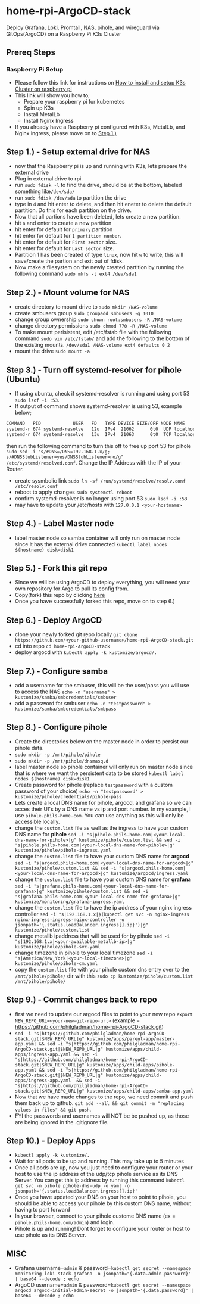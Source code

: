 # home-rpi-ArgoCD-stack
Deploy Grafana, Loki, Promtail, NAS, pihole, and wireguard via GitOps(ArgoCD) on a Raspberry Pi K3s Cluster

## Prereq Steps
### Raspberry Pi Setup
- Please follow this link for instructions on [How to install and setup K3s Cluster on raspberry pi](https://github.com/philgladman/home-rpi-k3s-cluster.git)
- This link will show you how to;
  - Prepare your raspberry pi for kubernetes
  - Spin up K3s
  - Install MetalLb
  - Install Nginx Ingress
- If you already have a Raspberry pi configured with K3s, MetalLb, and Nginx ingress, please move on to [Step 1.)](README.md#step-1---setup-external-drive-for-nas)


## Step 1.) - Setup external drive for NAS
- now that the Raspberry pi is up and running with K3s, lets prepare the external drive
- Plug in external drive to rpi.
- run `sudo fdisk -l` to find the drive, should be at the bottom, labeled something like`/dev/sda/`
- run `sudo fdisk /dev/sda` to partition the drive
- type in `d` and hit enter to delete, and then hit eneter to delete the default partition. Do this for each partition on the drive.
- Now that all partions have been deleted, lets create a new partition.
- hit `n` and enter to create a new partition
- hit enter for default for `primary` partition
- hit enter for default for `1 partition number`.
- hit enter for default for `First sector` size.
- hit enter for default for `Last sector` size.
- Partition 1 has been created of type `linux`, now hit `w` to write, this will save/create the partion and exit out of fdisk.
- Now make a filesystem on the newly created partition by running the following command `sudo mkfs -t ext4 /dev/sda1`

## Step 2.) - Mount volume for NAS
- create directory to mount drive to `sudo mkdir /NAS-volume`
- create smbusers group `sudo groupadd smbusers -g 1010`
- change group ownership `sudo chown root:smbusers -R /NAS-volume`
- change directory permissions `sudo chmod 770 -R /NAS-volume`
- To make mount perisistent, edit /etc/fstab file with the following command `sudo vim /etc/fstab/` and add the following to the bottom of the existing mounts. `/dev/sda1 /NAS-volume ext4 defaults 0 2`
- mount the drive `sudo mount -a`

## Step 3.) - Turn off systemd-resolver for pihole (Ubuntu)
- If using ubuntu, check if systemd-resolver is running and using port 53 `sudo lsof -i :53`.
- If output of command shows systemd-resolver is using 53, example below;
```bash
COMMAND   PID            USER   FD   TYPE DEVICE SIZE/OFF NODE NAME
systemd-r 674 systemd-resolve   12u  IPv4  21062      0t0  UDP localhost:domain 
systemd-r 674 systemd-resolve   13u  IPv4  21063      0t0  TCP localhost:domain (LISTEN)
```
then run the following command to turn this off to free up port 53 for pihole `sudo sed -i "s/#DNS=/DNS=192.168.1.x/g; s/#DNSStubListener=yes/DNSStubListener=no/g" /etc/systemd/resolved.conf`. Change the IP Address with the IP of your Router.
- create sysmbolic link `sudo ln -sf /run/systemd/resolve/resolv.conf /etc/resolv.conf`
- reboot to apply changes `sudo systemctl reboot`
- confirm systemd-resolver is no longer using port 53 `sudo lsof -i :53`
- may have to update your /etc/hosts with `127.0.0.1 <your-hostname>`

## Step 4.) - Label Master node
- label master node so samba container will only run on master node since it has the external drive connected `kubectl label nodes $(hostname) disk=disk1`

## Step 5.) - Fork this git repo
- Since we will be using ArgoCD to deploy everything, you will need your own repository for Argo to pull its config from.
- Copy(fork) this repo by clicking [here](https://github.com/philgladman/home-rpi-ArgoCD-stack/fork)
- Once you have successfully forked this repo, move on to step 6.)

## Step 6.) - Deploy ArgoCD
- clone your newly forked git repo locally `git clone https://github.com/<your-github-username>/home-rpi-ArgoCD-stack.git`
- cd into repo `cd home-rpi-ArgoCD-stack`
- deploy argocd with `kubectl apply -k kustomize/argocd/.`

## Step 7.) - Configure samba
- add a username for the smbuser, this will be the user/pass you will use to access the NAS `echo -n "username" > kustomize/samba/smbcredentials/smbuser`
- add a password for smbuser `echo -n "testpassword" > kustomize/samba/smbcredentials/smbpass`

## Step 8.) - Configure pihole
- Create the directories below on the master node in order to persist our pihole data.
- `sudo mkdir -p /mnt/pihole/pihole`
- `sudo mkdir -p /mnt/pihole/dnsmasq.d`
- label master node so pihole container will only run on master node since that is where we want the persistent data to be stored `kubectl label nodes $(hostname) disk=disk1`
- Create password for pihole (replace `testpassword` with a custom password of your choice) `echo -n "testpassword" > kustomize/pihole/credentials/pihole-pass`
- Lets create a local DNS name for pihole, argocd, and grafana so we can acces their UI's by a DNS name vs ip and port number. In my example, I use `pihole.phils-home.com`. You can use anything as this will only be accessible locally.
- change the `custom.list` file as well as the ingress to have your custom DNS name for __pihole__ `sed -i "s|pihole.phils-home.com|<your-local-dns-name-for-pihole>|g" kustomize/pihole/custom.list && sed -i "s|pihole.phils-home.com|<your-local-dns-name-for-pihole>|g" kustomize/pihole/pihole-ingress.yaml`
- change the `custom.list` file to have your custom DNS name for __argocd__ `sed -i "s|argocd.phils-home.com|<your-local-dns-name-for-argocd>|g" kustomize/pihole/custom.list && sed -i "s|argocd.phils-home.com|<your-local-dns-name-for-argocd>|g" kustomize/argocd/ingress.yaml`
- change the `custom.list` file to have your custom DNS name for __grafana__ `sed -i "s|grafana.phils-home.com|<your-local-dns-name-for-grafana>|g" kustomize/pihole/custom.list && sed -i "s|grafana.phils-home.com|<your-local-dns-name-for-grafana>|g" kustomize/monitoring/grafana-ingress.yaml`
- change the `custom.list` file to have the ip address of your nginx ingress controller `sed -i "s|192.168.1.x|$(kubectl get svc -n nginx-ingress nginx-ingress-ingress-nginx-controller -o jsonpath='{.status.loadBalancer.ingress[].ip}')|g" kustomize/pihole/custom.list`
- change metallb ipaddress that will be used for by pihole `sed -i "s|192.168.1.x|<your-available-metallb-ip>|g" kustomize/pihole/pihole-svc.yaml`
- change timezone in pihole to your local timezone `sed -i "s|America/New_York|<your-local-timezone>|g" kustomize/pihole/pihole-cm.yaml`
- copy the `custom.list` file with your pihole custom dns entry over to the `/mnt/pihole/pihole/` dir with this `sudo cp kustomize/pihole/custom.list /mnt/pihole/pihole/`

## Step 9.) - Commit changes back to repo
- first we need to update our argocd files to point to your new repo `export NEW_REPO_URL=<your-new-git-repo-url>` (example = https://github.com/philgladman/home-rpi-ArgoCD-stack.git)
- `sed -i "s|https://github.com/philgladman/home-rpi-ArgoCD-stack.git|$NEW_REPO_URL|g" kustomize/apps/parent-app/master-app.yaml && sed -i "s|https://github.com/philgladman/home-rpi-ArgoCD-stack.git|$NEW_REPO_URL|g" kustomize/apps/child-apps/ingress-app.yaml && sed -i "s|https://github.com/philgladman/home-rpi-ArgoCD-stack.git|$NEW_REPO_URL|g" kustomize/apps/child-apps/pihole-app.yaml && sed -i "s|https://github.com/philgladman/home-rpi-ArgoCD-stack.git|$NEW_REPO_URL|g" kustomize/apps/child-apps/ingress-app.yaml  && sed -i "s|https://github.com/philgladman/home-rpi-ArgoCD-stack.git|$NEW_REPO_URL|g" kustomize/apps/child-apps/samba-app.yaml`
- Now that we have made changes to the repo, we need commit and push them back up to github. `git add --all && git commit -m "replacing values in files" && git push`.
- FYI the passwords and usernames will NOT be be pushed up, as those are being ignored in the .gitignore file.

## Step 10.) - Deploy Apps
- `kubectl apply -k kustomize/.` 
- Wait for all pods to be up and running. This may take up to 5 minutes
- Once all pods are up, now you just need to configure your router or your host to use the ip address of the udp/tcp pihole service as its DNS Server. You can get this ip address by running this command `kubectl get svc -n pihole pihole-dns-udp -o yaml -o jsonpath='{.status.loadBalancer.ingress[].ip}'`
- Once you have updated your DNS on your host to point to pihole, you should be able to access your pihole by this custom DNS name, without having to port forward
- In your browser, connect to your pihole custome DNS name (ex = `pihole.phils-home.com/admin`) and login.
- Pihole is up and running! Dont forget to configure your router or host to use pihole as its DNS Server.

## MISC
- Grafana username=`admin` & password=`kubectl get secret --namespace monitoring loki-stack-grafana -o jsonpath="{.data.admin-password}" | base64 --decode ; echo`
- ArgoCD username=`admin` & password=`kubectl get secret --namespace argocd argocd-initial-admin-secret -o jsonpath='{.data.password}' | base64 --decode ; echo`
